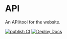 # API
An API/tool for the website.

[![publish CI](https://github.com/IkeaStock/api/actions/workflows/publish.yml/badge.svg)](https://github.com/IkeaStock/Ikea-Api/actions/workflows/publish.yml)
[![Deploy Docs](https://github.com/IkeaStock/api/actions/workflows/docs.yml/badge.svg)](https://github.com/IkeaStock/Ikea-Api/actions/workflows/docs.yml)

